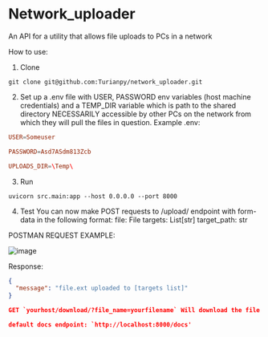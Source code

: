 # Network_uploader
An API for a utility that allows file uploads to PCs in a network

How to use:
1. Clone

```shell
git clone git@github.com:Turianpy/network_uploader.git
```

2. Set up a .env file with USER, PASSWORD env variables (host machine credentials) and a TEMP_DIR variable which is path to the shared directory NECESSARILY accessible by other PCs on the network from which they will pull the files in question. Example .env:
```conf
USER=Someuser

PASSWORD=Asd7ASdm813Zcb

UPLOADS_DIR=\Temp\
```
3. Run
```shell
uvicorn src.main:app --host 0.0.0.0 --port 8000
```
4. Test
You can now make POST requests to /upload/ endpoint with form-data in the following format:
file: File
targets: List[str]
target_path: str

POSTMAN REQUEST EXAMPLE:

![image](https://github.com/Turianpy/network_uploader/assets/111991884/9f7db948-bb70-4954-a35b-e5290dd4c4a1)

Response:

```json
{
  "message": "file.ext uploaded to [targets list]"
}

GET `yourhost/download/?file_name=yourfilename` Will download the file

default docs endpoint: `http://localhost:8000/docs'


